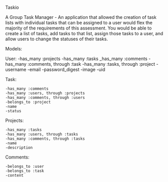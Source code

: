 Taskio

A Group Task Manager - An application that allowed the creation of task lists with individual tasks that can be assigned to a user would flex the majority of the requirements of this assessment. You would be able to create a list of tasks, add tasks to that list, assign those tasks to a user, and allow users to change the statuses of their tasks.

Models:

User:
    -has_many :projects
    -has_many :tasks
    _has_many :comments
    -has_many :comments, through :task
    -has_many :tasks, through :project
    -username
    -email
    -password_digest
    -image
    -uid

   

Task:

    -has_many :comments
    -has_many :users, through :projects
    -has_many :comments, through :users
    -belongs_to :project
    -name
    -status

Projects:

    -has_many :tasks
    -has_many :users, through :tasks
    -has_many :comments, through :tasks
    -name
    -description

    
Comments:

    -belongs_to :user
    -belongs_to :task
    -content
    


